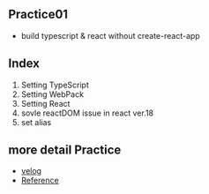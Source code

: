 ## Practice01
- build typescript & react without create-react-app

## Index
1. Setting TypeScript
2. Setting WebPack
3. Setting React
4. sovle reactDOM issue in react ver.18
5. set alias

## more detail Practice
- [velog](https://velog.io/@hancihu)
- [Reference](https://velog.io/@peacesong/create-react-app-%EC%97%86%EC%9D%B4-React-Typescript-%EA%B0%9C%EB%B0%9C-%ED%99%98%EA%B2%BD-%EC%84%B8%ED%8C%85%ED%95%98%EA%B8%B0)